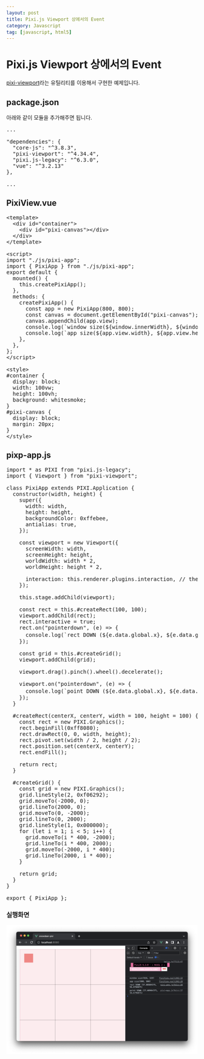 ```yaml
---
layout: post
title: Pixi.js Viewport 상에서의 Event
category: Javascript
tag: [javascript, html5]
---
```


# Pixi.js Viewport 상에서의 Event

[pixi-viewport](https://github.com/davidfig/pixi-viewport)라는 유틸리티를 이용해서 구현한 예제입니다.

## package.json

아래와 같이 모듈을 추가해주면 됩니다.

<pre class="prettyprint">
...

"dependencies": {
  "core-js": "^3.8.3",
  "pixi-viewport": "^4.34.4",
  "pixi.js-legacy": "^6.3.0",
  "vue": "^3.2.13"
},

...
</pre>

## PixiView.vue

<pre class="prettyprint">
&lt;template&gt;
  &lt;div id="container"&gt;
    &lt;div id="pixi-canvas"&gt;&lt;/div&gt;
  &lt;/div&gt;
&lt;/template&gt;

&lt;script&gt;
import "./js/pixi-app";
import { PixiApp } from "./js/pixi-app";
export default {
  mounted() {
    this.createPixiApp();
  },
  methods: {
    createPixiApp() {
      const app = new PixiApp(800, 800);
      const canvas = document.getElementById("pixi-canvas");
      canvas.appendChild(app.view);
      console.log(`window size(${window.innerWidth}, ${window.innerHeight})`);
      console.log(`app size(${app.view.width}, ${app.view.height})`);
    },
  },
};
&lt;/script&gt;

&lt;style&gt;
#container {
  display: block;
  width: 100vw;
  height: 100vh;
  background: whitesmoke;
}
#pixi-canvas {
  display: block;
  margin: 20px;
}
&lt;/style&gt;
</pre>

## pixp-app.js

<pre class="prettyprint">
import * as PIXI from "pixi.js-legacy";
import { Viewport } from "pixi-viewport";

class PixiApp extends PIXI.Application {
  constructor(width, height) {
    super({
      width: width,
      height: height,
      backgroundColor: 0xffebee,
      antialias: true,
    });

    const viewport = new Viewport({
      screenWidth: width,
      screenHeight: height,
      worldWidth: width * 2,
      worldHeight: height * 2,

      interaction: this.renderer.plugins.interaction, // the interaction module is important for wheel to work properly when renderer.view is placed or scaled
    });

    this.stage.addChild(viewport);

    const rect = this.#createRect(100, 100);
    viewport.addChild(rect);
    rect.interactive = true;
    rect.on("pointerdown", (e) => {
      console.log(`rect DOWN (${e.data.global.x}, ${e.data.global.y})`); // Viewport 좌표
    });

    const grid = this.#createGrid();
    viewport.addChild(grid);

    viewport.drag().pinch().wheel().decelerate();

    viewport.on("pointerdown", (e) => {
      console.log(`point DOWN (${e.data.global.x}, ${e.data.global.y})`); // Viewport 좌표
    });
  }

  #createRect(centerX, centerY, width = 100, height = 100) {
    const rect = new PIXI.Graphics();
    rect.beginFill(0xff8080);
    rect.drawRect(0, 0, width, height);
    rect.pivot.set(width / 2, height / 2);
    rect.position.set(centerX, centerY);
    rect.endFill();

    return rect;
  }

  #createGrid() {
    const grid = new PIXI.Graphics();
    grid.lineStyle(2, 0xf06292);
    grid.moveTo(-2000, 0);
    grid.lineTo(2000, 0);
    grid.moveTo(0, -2000);
    grid.lineTo(0, 2000);
    grid.lineStyle(1, 0x000000);
    for (let i = 1; i < 5; i++) {
      grid.moveTo(i * 400, -2000);
      grid.lineTo(i * 400, 2000);
      grid.moveTo(-2000, i * 400);
      grid.lineTo(2000, i * 400);
    }

    return grid;
  }
}

export { PixiApp };
</pre>

### 실행화면

![image](/assets/javascript/005.png)